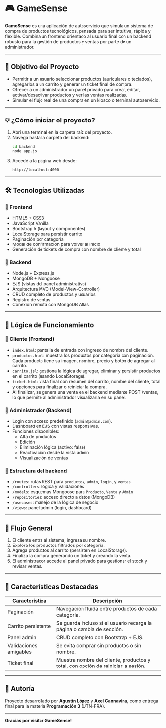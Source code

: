 # 🎮 GameSense

**GameSense** es una aplicación de autoservicio que simula un sistema de compra de productos tecnológicos, pensada para ser intuitiva, rápida y flexible. Combina un frontend orientado al usuario final con un backend robusto para la gestión de productos y ventas por parte de un administrador.

---

## 🚀 Objetivo del Proyecto

- Permitir a un usuario seleccionar productos (auriculares o teclados), agregarlos a un carrito y generar un ticket final de compra.
- Ofrecer a un administrador un panel privado para crear, editar, activar/desactivar productos y ver las ventas realizadas.
- Simular el flujo real de una compra en un kiosco o terminal autoservicio.

---

## 💡 ¿Cómo iniciar el proyecto?
1. Abrí una terminal en la carpeta raíz del proyecto.
2. Navegá hasta la carpeta del backend:
   ```bash 
   cd backend
   node app.js
3. Accedé a la pagina web desde:
    ```bash
    http://localhost:4000

---
## 🛠️ Tecnologías Utilizadas

### 🔹 Frontend
- HTML5 + CSS3
- JavaScript Vanilla
- Bootstrap 5 (layout y componentes)
- LocalStorage para persistir carrito
- Paginación por categoría
- Modal de confirmación para volver al inicio
- Generación de tickets de compra con nombre de cliente y total

### 🔹 Backend
- Node.js + Express.js
- MongoDB + Mongoose
- EJS (vistas del panel administrativo)
- Arquitectura MVC (Model-View-Controller)
- CRUD completo de productos y usuarios
- Registro de ventas
- Conexión remota con MongoDB Atlas

---

## 🧠 Lógica de Funcionamiento

### 📲 Cliente (Frontend)
- `index.html`: pantalla de entrada con ingreso de nombre del cliente.
- `productos.html`: muestra los productos por categoría con paginación. Cada producto tiene su imagen, nombre, precio y botón de agregar al carrito.
- `carrito.jsl`: gestiona la lógica de agregar, eliminar y persistir productos en el carrito (usando LocalStorage).
- `ticket.html`: vista final con resumen del carrito, nombre del cliente, total y opciones para finalizar o reiniciar la compra.
- Al finalizar, se genera una venta en el backend mediante POST /ventas, lo que permite al administrador visualizarla en su panel.

### 📅 Administrador (Backend)
- Login con acceso predefinido (`admin@admin.com`).
- Dashboard en EJS con vistas responsivas.
- Funciones disponibles:
  - Alta de productos
  - Edición
  - Eliminación lógica (activo: false)
  - Reactivación desde la vista admin
  - Visualización de ventas

### 🔧 Estructura del backend
- `/routes`: rutas REST para `productos`, `admin`, `login`,  y `ventas`
- `/controllers`: lógica y validaciones
- `/models`: esquemas Mongoose para `Producto`, `Venta` y `Admin`
- `/repositories`: acceso directo a datos (MongoDB)
- `/usecases`: manejo de la lógica de negocio
- `/views`: panel admin (login, dashboard)

---

## 🔢 Flujo General

1. El cliente entra al sistema, ingresa su nombre.
2. Explora los productos filtrados por categoría.
3. Agrega productos al carrito (persisten en LocalStorage).
4. Finaliza la compra generando un ticket y creando la venta.
5. El administrador accede al panel privado para gestionar el stock y revisar ventas.

---

## 💪 Características Destacadas

| Característica           | Descripción                                                                           |
|--------------------------|---------------------------------------------------------------------------------------|
| Paginación               | Navegación fluida entre productos de cada categoría.                                 |
| Carrito persistente      | Se guarda incluso si el usuario recarga la página o cambia de sección.              |
| Panel admin              | CRUD completo con Bootstrap + EJS.                                                  |
| Validaciones amigables   | Se evita comprar sin productos o sin nombre.                                        |  
| Ticket final             | Muestra nombre del cliente, productos y total, con opción de reiniciar la sesión.   |

---

## 📍 Autoría

Proyecto desarrollado por **Agustín López** y **Axel Cannavina**, como entrega final para la materia **Programación 3** (UTN-FRA).

---

**Gracias por visitar GameSense!**
